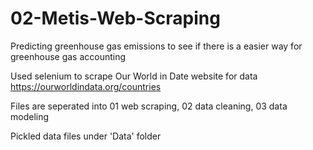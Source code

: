 # 02-Metis-Web-Scraping


Predicting greenhouse gas emissions to see if there is a easier way for greenhouse gas accounting

Used selenium to scrape Our World in Date website for data https://ourworldindata.org/countries

Files are seperated into 01 web scraping, 02 data cleaning, 03 data modeling

Pickled data files under 'Data' folder
